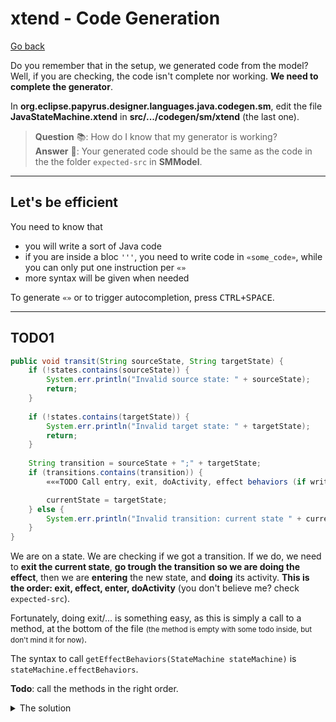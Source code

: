 # xtend - Code Generation

[Go back](../index.md#td8---code-generation)

Do you remember that in the setup, we generated code from the model? Well, if you are checking, the code isn't complete nor working. **We need to complete the generator**.

In **org.eclipse.papyrus.designer.languages.java.codegen.sm**, edit the file **JavaStateMachine.xtend** in **src/.../codegen/sm/xtend** (the last one).

> **Question** 📚: How do I know that my generator is working?<br>
> **Answer** 📖: Your generated code should be the same as the code in the the folder `expected-src` in **SMModel**.

<hr class="sl">

## Let's be efficient

You need to know that

* you will write a sort of Java code
* if you are inside a bloc `'''`, you need to write code in `«some_code»`, while you can only put one instruction per `«»`
* more syntax will be given when needed

To generate `«»` or to trigger autocompletion, press <kbd>CTRL+SPACE</kbd>.

<hr class="sr">

## TODO1

<div class="row row-cols-md-2 mx-0"><div>

```java
public void transit(String sourceState, String targetState) {
	if (!states.contains(sourceState)) {
		System.err.println("Invalid source state: " + sourceState);
		return;
	}
	
	if (!states.contains(targetState)) {
		System.err.println("Invalid target state: " + targetState);
		return;
	}
		
	String transition = sourceState + ";" + targetState;
	if (transitions.contains(transition)) {
		«««TODO Call entry, exit, doActivity, effect behaviors (if written in Java) in correct order according to the context (i.e. switch/cases) of this transition, the target state, and source state

		currentState = targetState;
	} else {
		System.err.println("Invalid transition: current state " + currentState + " cannot transit to " + targetState);
	}
}
````
</div><div>

We are on a state. We are checking if we got a transition. If we do, we need to **exit the current state**, **go trough the transition so we are doing the effect**, then we are **entering** the new state, and **doing** its activity. **This is the order: exit, effect, enter, doActivity** (you don't believe me? check `expected-src`).

Fortunately, doing exit/... is something easy, as this is simply a call to a method, at the bottom of the file <small>(the method is empty with some todo inside, but don't mind it for now)</small>.

The syntax to call `getEffectBehaviors(StateMachine stateMachine)` is `stateMachine.effectBehaviors`.

**Todo**: call the methods in the right order.

<details class="details-e">
<summary>The solution</summary>

```java
// ...
if (transitions.contains(transition)) {
	«««DONE Call entry, exit, ...

	«stateMachine.exitBehaviors»

	«stateMachine.effectBehaviors»

	«stateMachine.entryBehaviors»

	«stateMachine.doActivityBehaviors»

	currentState = targetState;
} else {
// ...
```

**Why do you add spaces like this?** Later, you will compare your generated code with the one in `expected-src` and see that you need to add spaces.
</details>
</div></div>